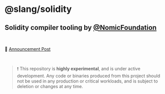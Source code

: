 # @slang/solidity

<!-- _PRODUCT_README_ (keep in sync) -->

## Solidity compiler tooling by [@NomicFoundation](https://github.com/NomicFoundation)

<br/>

🔗 [Announcement Post](https://medium.com/nomic-foundation-blog/slang-rethnet-2ad465fd7880)

<br/>

> ❗ This repository is **highly experimental**, and is under active development. Any code or binaries produced from this project should not be used in any production or critical workloads, and is subject to deletion or changes at any time.
